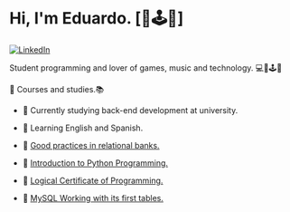 # Hi, I'm Eduardo. [🎼🕹️💚]

 [![LinkedIn](https://img.shields.io/badge/LinkedIn-%230077B5.svg?&style=flat-square&logo=linkedin&logoColor=white)](https://www.linkedin.com/in/eduardo-augusto-41436b233/) 

Student programming and lover of games, music and technology. 💻🎼🕹️💚

📢 Courses and studies.📚

- 📖 Currently studying back-end development at university.
- 📖 Learning English and Spanish.

- 📕 [Good practices in relational banks.](https://www.linkedin.com/posts/eduardo-augusto-41436b233_boas-pr%C3%A1ticas-em-bancos-relacionais-activity-6918533028348624896-HXmL?utm_source=linkedin_share&utm_medium=member_desktop_web)
- 📗 [Introduction to Python Programming.](https://www.linkedin.com/feed/update/urn:li:activity:6918533221873807360/)
- 📘 [Logical Certificate of Programming.](https://www.linkedin.com/feed/update/urn:li:activity:6918533405995380736/)
- 📙 [MySQL Working with its first tables.](https://www.linkedin.com/feed/update/urn:li:activity:6922531279414419456/)




<!--
**eduardoaoc/eduardoaoc** is a ✨ _special_ ✨ repository because its `README.md` (this file) appears on your GitHub profile.

Here are some ideas to get you started:

- 🔭 I’m currently working on ...
- 🌱 I’m currently learning ...
- 👯 I’m looking to collaborate on ...
- 🤔 I’m looking for help with ...
- 💬 Ask me about ...
- 📫 How to reach me: ...
- 😄 Pronouns: ...
- ⚡ Fun fact: ...
-->

